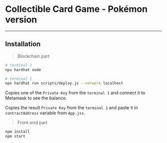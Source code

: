 
# Collectible Card Game - Pokémon version
---
## Installation

> Blockchain part

```bash
# terminal 1
npx hardhat node

# terminal 2
npx hardhat run scripts/deploy.js --network localhost
```
Copies one of the `Private Key` from the `terminal 1` and connect it to Metamask
to see the balance.

Copies the result `Private Key` from the `terminal 1` and paste it in `contractAddress` variable from `App.jsx`.

> Front-end part

```bash
npm install
npm start
```
